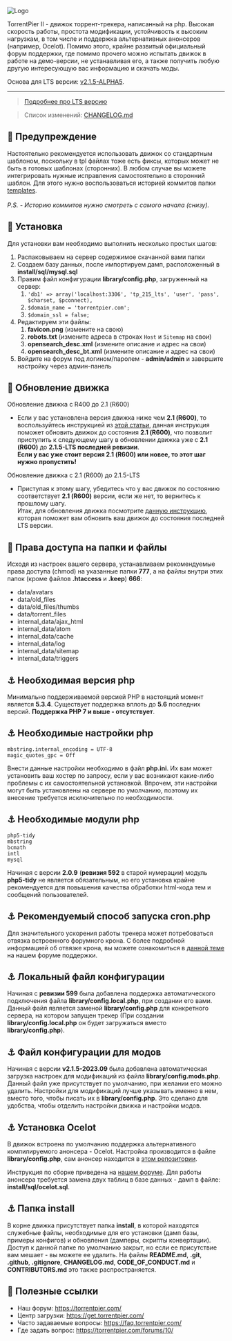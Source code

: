 ![Logo](styles/images/logo/logo.png)

TorrentPier II - движок торрент-трекера, написанный на php. Высокая скорость работы, простота модификации, устойчивость
к высоким нагрузкам, в том числе и поддержка альтернативных анонсеров (например, Ocelot). Помимо этого, крайне развитый
официальный форум поддержки, где помимо прочего можно испытать движок в работе на демо-версии, не устанавливая его, а
также получить любую другую интересующую вас информацию и скачать моды.

Основа для LTS версии: [v2.1.5-ALPHA5](https://github.com/torrentpier/torrentpier/releases/tag/v2.1.5).

<hr>

> [Подробнее про LTS версию](https://torrentpier.com/threads/predstavlenie-torrentpier-lts.42114/)

> Список изменений: [CHANGELOG.md](https://github.com/torrentpier/torrentpier-lts/blob/main/CHANGELOG.md)

## 🚧️ Предупреждение

Настоятельно рекомендуется использовать движок со стандартным шаблоном, поскольку в tpl файлах тоже есть фиксы, которых
может не быть в готовых шаблонах (сторонних). В любом случае вы можете интегрировать нужные исправления самостоятельно в
сторонний шаблон. Для этого нужно воспользоваться историей коммитов
папки [templates](https://github.com/torrentpier/torrentpier-lts/commits/main/styles/templates).
<br><br><i>P.S. - Историю коммитов нужно смотреть с самого начала (снизу).</i>

## 💾 Установка

Для установки вам необходимо выполнить несколько простых шагов:

1. Распаковываем на сервер содержимое скачанной вами папки
2. Создаем базу данных, после импортируем дамп, расположенный в **install/sql/mysql.sql**
3. Правим файл конфигурации **library/config.php**, загруженный на сервер:
	1. `'db1' => array('localhost:3306', 'tp_215_lts', 'user', 'pass', $charset, $pconnect),`
	2. `$domain_name = 'torrentpier.com';`
	3. `$domain_ssl = false;`
4. Редактируем эти файлы:
	1. **favicon.png** (измените на свою)
	2. **robots.txt** (измените адреса в строках `Host` и `Sitemap` на свои)
	3. **opensearch_desc.xml** (измените описание и адрес на свои)
	4. **opensearch_desc_bt.xml** (измените описание и адрес на свои)
5. Войдите на форум под логином/паролем - **admin/admin** и завершите настройку через админ-панель

## 💽️ Обновление движка

Обновление движка с R400 до 2.1 (R600)

* Если у вас установлена версия движка ниже чем **2.1 (R600)**, то воспользуйтесь инструкцией
  из [этой статьи](https://torrentpier.com/threads/obnovlenie-dvizhka-do-versii-2-1-r600.26147/), данная инструкция
  поможет обновить движок до состояния **2.1 (R600)**, что позволит приступить к следующему шагу в обновлении движка уже
  с **2.1 (R600)** до **2.1.5-LTS последней ревизии**. <br>**Если у вас уже стоит версия 2.1 (R600) или новее, то этот
  шаг нужно пропустить!**

Обновление движка с 2.1 (R600) до 2.1.5-LTS

* Приступая к этому шагу, убедитесь что у вас движок по состоянию соответствует **2.1 (R600)** версии, если же нет, то
  вернитесь к прошлому шагу. <br>Итак, для обновления движка
  посмотрите [данную инструкцию](https://torrentpier.com/threads/obnovlenie-dvizhka-do-versii-2-1-5-lts.42187/), которая
  поможет вам обновить ваш движок до состояния последней LTS версии.

## 🔑 Права доступа на папки и файлы

Исходя из настроек вашего сервера, устанавливаем рекомендуемые права доступа (chmod) на указанные папки **777**, а на
файлы внутри этих папок (кроме файлов **.htaccess** и **.keep**) **666**:

- data/avatars
- data/old_files
- data/old_files/thumbs
- data/torrent_files
- internal_data/ajax_html
- internal_data/atom
- internal_data/cache
- internal_data/log
- internal_data/sitemap
- internal_data/triggers

## ⚓️ Необходимая версия php

Минимально поддерживаемой версией PHP в настоящий момент является **5.3.4**. Существует поддержка вплоть до **5.6**
последних версий. **Поддержка PHP 7 и выше - отсутствует**.

## ⚓️ Необходимые настройки php

	mbstring.internal_encoding = UTF-8
	magic_quotes_gpc = Off

Внести данные настройки необходимо в файл **php.ini**. Их вам может установить ваш хостер по запросу, если у вас
возникают какие-либо проблемы с их самостоятельной установкой. Впрочем, эти настройки могут быть установлены на сервере
по умолчанию, поэтому их внесение требуется исключительно по необходимости.

## ⚓️ Необходимые модули php

	php5-tidy
	mbstring
	bcmath
	intl
	mysql

Начиная с версии **2.0.9** (**ревизия 592** в старой нумерации) модуль **php5-tidy** не является обязательным, но его
установка крайне рекомендуется для повышения качества обработки html-кода тем и сообщений пользователей.

## ⚓️ Рекомендуемый способ запуска cron.php

Для значительного ускорения работы трекера может потребоваться отвязка встроенного форумного крона. С более подробной
информацией об отвязке крона, вы можете ознакомиться в [данной теме](https://torrentpier.com/threads/52/) на нашем
форуме поддержки.

## ⚓️ Локальный файл конфигурации

Начиная с **ревизии 599** была добавлена поддержка автоматического подключения файла **library/config.local.php**, при
создании его вами. Данный файл является заменой **library/config.php** для конкретного сервера, на котором запущен
трекер (При создании **library/config.local.php** он будет загружаться вместо **library/config.php**).

## ⚓️ Файл конфигурации для модов

Начиная с версии **v2.1.5-2023.09** была добавлена автоматическая загрузка настроек для модификаций из файла **library/config.mods.php**. Данный файл уже присутствует по умолчанию, при желании его можно удалить. Настройки для
модификаций лучше указывать именно в нем, вместо того, чтобы писать их в **library/config.php**. Это сделано для
удобства, чтобы отделить настройки движка и настройки модов.

## ⚓️ Установка Ocelot

В движок встроена по умолчанию поддержка альтернативного компилируемого анонсера - Ocelot. Настройка производится в
файле **library/config.php**, сам анонсер находится в [этом репозитории](https://github.com/torrentpier/ocelot).

Инструкция по сборке приведена на [нашем форуме](https://torrentpier.com/threads/sborka-ocelot-pod-debian-7-1.26078/).
Для работы анонсера требуется замена двух таблиц в базе данных - дамп в файле: **install/sql/ocelot.sql**.

## ⚓️ Папка install

В корне движка присутствует папка **install**, в которой находятся служебные файлы, необходимые для его установки (дамп
базы, примеры конфигов) и обновления (дамперы, скрипты конвертации). Доступ к данной папке по умолчанию закрыт, но если
ее присутствие вам мешает - вы можете ее удалить. На файлы **README.md**, **.git**, **.github**, **.gitignore**, **CHANGELOG.md**, **CODE_OF_CONDUCT.md** и **CONTRIBUTORS.md** это также распространяется.

## 📌 Полезные ссылки

+ Наш форум: https://torrentpier.com/
+ Центр загрузки: https://get.torrentpier.com/
+ Часто задаваемые вопросы: https://faq.torrentpier.com/
+ Где задать вопрос: https://torrentpier.com/forums/10/

